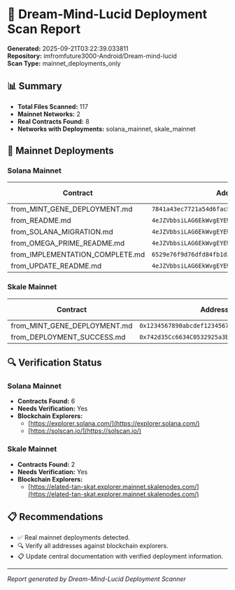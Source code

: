 # 🌌 Dream-Mind-Lucid Deployment Scan Report

**Generated:** 2025-09-21T03:22:39.033811  
**Repository:** imfromfuture3000-Android/Dream-mind-lucid  
**Scan Type:** mainnet_deployments_only  

## 📊 Summary

- **Total Files Scanned:** 117
- **Mainnet Networks:** 2
- **Real Contracts Found:** 8
- **Networks with Deployments:** solana_mainnet, skale_mainnet

## 🚀 Mainnet Deployments


### Solana Mainnet

| Contract | Address | Transaction Hash | Source |
|----------|---------|------------------|--------|
| from_MINT_GENE_DEPLOYMENT.md | `7841a43ec7721a54d6facb64912eca1f1dc7237e` | `N/A` | MINT_GENE_DEPLOYMENT.md |
| from_README.md | `4eJZVbbsiLAG6EkWvgEYEWKEpdhJPFBYMeJ6DBX98w6a` | `N/A` | README.md |
| from_SOLANA_MIGRATION.md | `4eJZVbbsiLAG6EkWvgEYEWKEpdhJPFBYMeJ6DBX98w6a` | `N/A` | SOLANA_MIGRATION.md |
| from_OMEGA_PRIME_README.md | `4eJZVbbsiLAG6EkWvgEYEWKEpdhJPFBYMeJ6DBX98w6a` | `N/A` | OMEGA_PRIME_README.md |
| from_IMPLEMENTATION_COMPLETE.md | `6529e76f9d76dfd84fb1d39fb752c8bce` | `N/A` | IMPLEMENTATION_COMPLETE.md |
| from_UPDATE_README.md | `4eJZVbbsiLAG6EkWvgEYEWKEpdhJPFBYMeJ6DBX98w6a` | `N/A` | UPDATE_README.md |

### Skale Mainnet

| Contract | Address | Transaction Hash | Source |
|----------|---------|------------------|--------|
| from_MINT_GENE_DEPLOYMENT.md | `0x1234567890abcdef1234567890abcdef12345678` | `N/A` | MINT_GENE_DEPLOYMENT.md |
| from_DEPLOYMENT_SUCCESS.md | `0x742d35Cc6634C0532925a3b8D5c73d82E5e9F0e7` | `N/A` | DEPLOYMENT_SUCCESS.md |

## 🔍 Verification Status

### Solana Mainnet

- **Contracts Found:** 6
- **Needs Verification:** Yes
- **Blockchain Explorers:**
  - [https://explorer.solana.com/](https://explorer.solana.com/)
  - [https://solscan.io/](https://solscan.io/)

### Skale Mainnet

- **Contracts Found:** 2
- **Needs Verification:** Yes
- **Blockchain Explorers:**
  - [https://elated-tan-skat.explorer.mainnet.skalenodes.com/](https://elated-tan-skat.explorer.mainnet.skalenodes.com/)


## 📋 Recommendations

- ✅ Real mainnet deployments detected.
- 🔍 Verify all addresses against blockchain explorers.
- 📋 Update central documentation with verified deployment information.

---
*Report generated by Dream-Mind-Lucid Deployment Scanner*